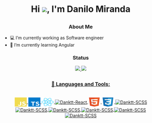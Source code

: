 <h1 align="center">Hi <img src="https://raw.githubusercontent.com/MartinHeinz/MartinHeinz/master/wave.gif" height="30px" >, I'm Danilo Miranda</h1>

## <h3 align="center"> About Me </h3>

- 💻 I’m currently working as Software engineer
- 📖 I’m currently learning Angular 



<h3 align="center"> Status </h3>
<div align="center">
  <a href="https://github.com/danktt">
  <img height="180rem" src="https://github-readme-stats.vercel.app/api?username=danktt&show_icons=true&theme=tokyonight&include_all_commits=true&count_private=true"/>
  <img height="180rem"src="https://github-readme-stats.vercel.app/api/top-langs/?username=danktt&layout=compact&langs_count=7&theme=tokyonight"/>
</div>
  
  ##

  <h3 align="center"> 🚀 Languages and Tools: </h3>
  <div style="display: inline_block" align="center"><br>
    <img align="center" alt="Danktt-Js" height="30" width="40" src="https://raw.githubusercontent.com/devicons/devicon/master/icons/javascript/javascript-plain.svg">
    <img align="center" alt="Danktt-Ts" height="30" width="40" src="https://raw.githubusercontent.com/devicons/devicon/master/icons/typescript/typescript-plain.svg">
    <img align="center" alt="Danktt-React" height="30" width="40" src="https://raw.githubusercontent.com/devicons/devicon/master/icons/react/react-original.svg">
    <img align="center" alt="Danktt-React" height="30" width="40" src="https://cdn.worldvectorlogo.com/logos/next-js.svg">
    <img align="center" alt="Danktt-HTML" height="30" width="40" src="https://raw.githubusercontent.com/devicons/devicon/master/icons/html5/html5-original.svg">
    <img align="center" alt="Danktt-CSS" height="30" width="40" src="https://raw.githubusercontent.com/devicons/devicon/master/icons/css3/css3-original.svg">
    <img align="center" alt="Danktt-SCSS" height="30" width="40" src="https://cdn.jsdelivr.net/gh/devicons/devicon/icons/sass/sass-original.svg">
   <img align="center" alt="Danktt-SCSS" height="30" width="40" src="https://symbols-electrical.getvecta.com/stencil_97/3_tailwind-css-icon.5009c3dbea.svg">
    <img align="center" alt="Danktt-SCSS" height="30" width="40" src="https://symbols-electrical.getvecta.com/stencil_25/71_redux.da27ac619d.svg">
    <img align="center" alt="Danktt-SCSS" height="30" width="40" src="https://symbols-electrical.getvecta.com/stencil_25/40_jest.5fde12ec22.svg">
  <img align="center" alt="Danktt-SCSS" height="30" width="40" src="https://cdn.worldvectorlogo.com/logos/swift-15.svg">
 <img align="center" alt="Danktt-SCSS" height="30" width="40" src="https://cdn.worldvectorlogo.com/logos/nestjs.svg">
  </div>
  
  ##
  

  
  
